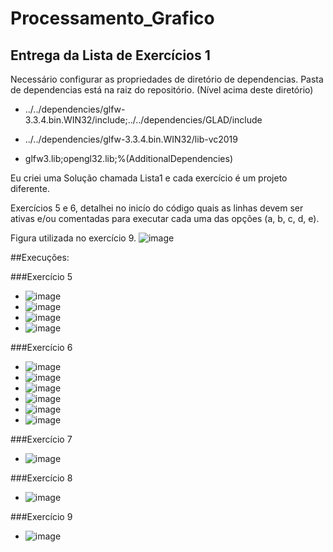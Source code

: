 # Processamento_Grafico

## Entrega da Lista de Exercícios 1 

Necessário configurar as propriedades de diretório de dependencias. Pasta de dependencias está na raiz do repositório. (Nível acima deste diretório)

- ../../dependencies/glfw-3.3.4.bin.WIN32/include;../../dependencies/GLAD/include

- ../../dependencies/glfw-3.3.4.bin.WIN32/lib-vc2019

- glfw3.lib;opengl32.lib;%(AdditionalDependencies)


Eu criei uma Solução chamada Lista1 e cada exercício é um projeto diferente.

Exercícios 5 e 6, detalhei no inicío do código quais as linhas devem ser ativas e/ou comentadas para executar cada uma das opções (a, b, c, d, e).


Figura utilizada no exercício 9.
![image](https://user-images.githubusercontent.com/58199187/160504018-63ea97fa-002d-474c-be7c-f9d7281a0f52.png)


##Execuções:

###Exercício 5

- ![image](https://user-images.githubusercontent.com/58199187/160674503-1c3c1742-e724-42ab-93fa-6f2c40776ad2.png)
- ![image](https://user-images.githubusercontent.com/58199187/160674621-59d763d0-08e3-48e4-be5b-cc50c2a11048.png)
- ![image](https://user-images.githubusercontent.com/58199187/160674761-a93836c8-bcc5-48fa-b96c-60aafbefcede.png)
- ![image](https://user-images.githubusercontent.com/58199187/160674917-51f4e86a-3972-4b20-8d63-2a1c4d2f6900.png)


###Exercício 6

- ![image](https://user-images.githubusercontent.com/58199187/160675036-d6340943-c546-4c4f-a8e3-7ab8188c796a.png)
- ![image](https://user-images.githubusercontent.com/58199187/160675229-78636f44-43c2-4ada-a997-a43ae9611ffb.png)
- ![image](https://user-images.githubusercontent.com/58199187/160675429-dbaa9810-42df-4f0d-a0a5-32c97a3510bf.png)
- ![image](https://user-images.githubusercontent.com/58199187/160675602-fcc41299-b20b-448d-b4db-806d2a5baa3e.png)
- ![image](https://user-images.githubusercontent.com/58199187/160675689-3c4bd380-83ae-41da-9293-f96f016340fd.png)
- ![image](https://user-images.githubusercontent.com/58199187/160675838-e4f84044-e2ed-4dfd-b64b-b07f8e890841.png)


###Exercício 7

- ![image](https://user-images.githubusercontent.com/58199187/160676096-94ec0749-dd5e-405b-84b7-791258826ffe.png)


###Exercício 8

- ![image](https://user-images.githubusercontent.com/58199187/160676219-4501eb7c-adec-40f9-8304-34a6ce722c73.png)


###Exercício 9

- ![image](https://user-images.githubusercontent.com/58199187/160676317-03f1110d-1cbc-443c-8b3b-e5731f988cf0.png)


